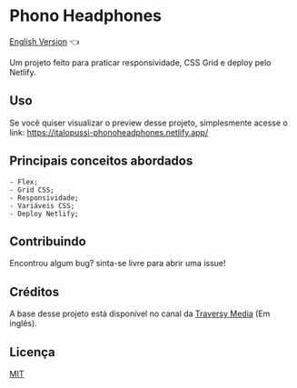 # Phono Headphones

<a href="https://github.com/ItaloPussi/WebProjects/tree/master/phonoHeadphones/readme.md"> English Version</a> 👈

Um projeto feito para praticar responsividade, CSS Grid e deploy pelo Netlify.

## Uso
Se você quiser visualizar o preview desse projeto, simplesmente acesse o link:
<a href="https://italopussi-phonoheadphones.netlify.app/" target="_blank"> https://italopussi-phonoheadphones.netlify.app/</a>

## Principais conceitos abordados
	- Flex;
    - Grid CSS;
    - Responsividade;
    - Variáveis CSS;
    - Deploy Netlify;

## Contribuindo
Encontrou algum bug? sinta-se livre para abrir uma issue!

## Créditos
A base desse projeto está disponível no canal da <a href="https://www.youtube.com/watch?v=61R5kn_kYwY" target="_blank">Traversy Media</a> (Em inglês).

## Licença
[MIT](https://choosealicense.com/licenses/mit/)
